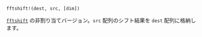 ```
fftshift!(dest, src, [dim])
```

[`fftshift`](@ref) の非割り当てバージョン。`src` 配列のシフト結果を `dest` 配列に格納します。

